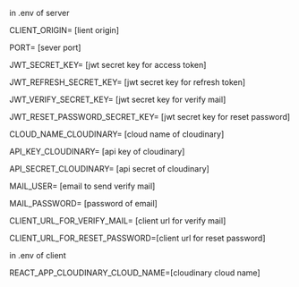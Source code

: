 in .env of server


CLIENT_ORIGIN= [lient origin]

PORT= [sever port]

JWT_SECRET_KEY= [jwt secret key for access token]

JWT_REFRESH_SECRET_KEY= [jwt secret key for refresh token]

JWT_VERIFY_SECRET_KEY= [jwt secret key for verify mail]

JWT_RESET_PASSWORD_SECRET_KEY= [jwt secret key for reset password]

CLOUD_NAME_CLOUDINARY= [cloud name of cloudinary]

API_KEY_CLOUDINARY= [api key of cloudinary]

API_SECRET_CLOUDINARY= [api secret of cloudinary]

MAIL_USER= [email to send verify mail]

MAIL_PASSWORD= [password of email]

CLIENT_URL_FOR_VERIFY_MAIL= [client url for verify mail]

CLIENT_URL_FOR_RESET_PASSWORD=[client url for reset password]

in .env of client

REACT_APP_CLOUDINARY_CLOUD_NAME=[cloudinary cloud name]